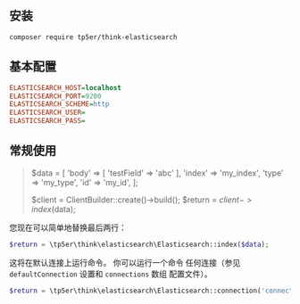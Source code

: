 ## 安装

```shell
composer require tp5er/think-elasticsearch
```

## 基本配置

```ini
ELASTICSEARCH_HOST=localhost
ELASTICSEARCH_PORT=9200
ELASTICSEARCH_SCHEME=http
ELASTICSEARCH_USER=
ELASTICSEARCH_PASS=
```

## 常规使用

> $data = [
>     'body' => [
>         'testField' => 'abc'
>     ],
>     'index' => 'my_index',
>     'type' => 'my_type',
>     'id' => 'my_id',
> ];
>
> $client = ClientBuilder::create()->build();
> $return = $client->index($data);

您现在可以简单地替换最后两行：

```php
$return = \tp5er\think\elasticsearch\Elasticsearch::index($data);
```

这将在默认连接上运行命令。 你可以运行一个命令
任何连接（参见 `defaultConnection` 设置和 `connections` 数组
配置文件）。

```php
$return = \tp5er\think\elasticsearch\Elasticsearch::connection('connectionName')->index($data);
```

